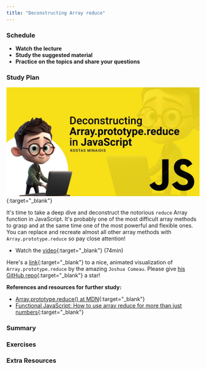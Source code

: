 ```yaml
---
title: "Deconstructing Array reduce"
---
```


### Schedule

  - **Watch the lecture**
  - **Study the suggested material**
  - **Practice on the topics and share your questions**

### Study Plan

  [![](./assets/deconstructing.jpg)](https://www.youtube.com/watch?v=s02LsdIKhVY){:target="_blank"}

  It's time to take a deep dive and deconstruct the notorious `reduce` Array function in JavaScript. It's probably one of the most difficult array methods to grasp and at the same time one of the most powerful and flexible ones. You can replace and recreate almost all other array methods with `Array.prototype.reduce` so pay close attention!

  - Watch the [video](https://www.youtube.com/watch?v=s02LsdIKhVY){:target="_blank"} (74min)   

  Here's a [link](https://in-tech-gration.github.io/WDX-180/curriculum/modules/javascript/core/arrays/deconstructing_array_reduce/reduce-visualization/){:target="_blank"} to a nice, animated visualization of `Array.prototype.reduce` by the amazing `Joshua Comeau`. Please give [his GitHub repo](https://github.com/joshwcomeau/reduce-visualization/tree/master){:target="_blank"} a star!

  **References and resources for further study:**

  - [Array.prototype.reduce() at MDN](https://developer.mozilla.org/en-US/docs/Web/JavaScript/Reference/Global_Objects/Array/reduce){:target="_blank"}
  - [Functional JavaScript: How to use array reduce for more than just numbers](https://jrsinclair.com/articles/2019/functional-js-do-more-with-reduce/){:target="_blank"}

### Summary

### Exercises

### Extra Resources